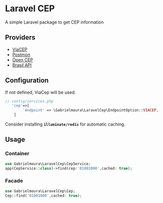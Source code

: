 # Laravel CEP

A simple Laravel package to get CEP information

## Providers

- [ViaCEP](https://viacep.com.br/)
- [Postmon](https://postmon.com.br/)
- [Open CEP](https://opencep.com/)
- [Brasil API](https://brasilapi.com.br/)

## Configuration

If not defined, ViaCep will be used.

```php
// config/services.php
   'cep'=>[
        'endpoint' => \Gabrielmoura\LaravelCep\EndpointOption::VIACEP,
    ]
```

Consider installing **`illuminate/redis`** for automatic caching.

## Usage

### Container

```php
use Gabrielmoura\LaravelCep\CepService;
app(CepService::class)->find(cep:'01001000',cached: true);
```

### Facade

```php
use Gabrielmoura\LaravelCep\Cep;
Cep::find('01001000',cached: true);
```
